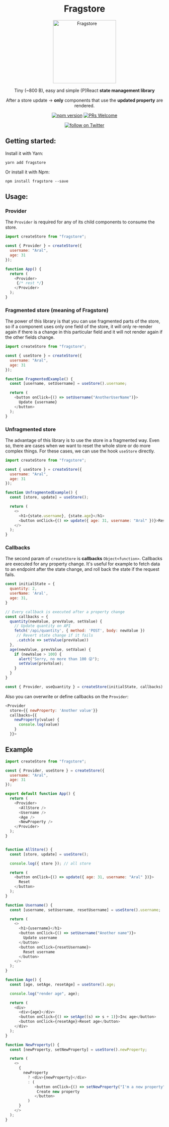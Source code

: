 <h1 align="center">
Fragstore
</h1>

<p align="center">
    <img src="logo.svg" width="200" alt="Fragstore" />
</p>

<p align="center">
    Tiny (~800 B), easy and simple (P)React <b>state management library</b>
</p>
<p align="center">
    After a store update -> <b>only</b> components that use the <b>updated property</b> are rendered.
</p>

<div align="center">

[![npm version](https://badge.fury.io/js/fragstore.svg)](https://badge.fury.io/js/fragstore)
[![PRs Welcome][badge-prwelcome]][prwelcome]


<a href="https://twitter.com/intent/follow?screen_name=aralroca">
<img src="https://img.shields.io/twitter/follow/aralroca?style=social&logo=twitter"
            alt="follow on Twitter"></a>

</div>

[badge-prwelcome]: https://img.shields.io/badge/PRs-welcome-brightgreen.svg?style=flat-square
[prwelcome]: http://makeapullrequest.com

## Getting started:

Install it with Yarn:

```
yarn add fragstore
```

Or install it with Npm:

```
npm install fragstore --save
```

## Usage:
### Provider

The `Provider` is required for any of its child components to consume the store.

```js
import createStore from "fragstore";

const { Provider } = createStore({
  username: "Aral",
  age: 31
});

function App() {
  return (
    <Provider>
     {/* rest */} 
    </Provider>
  );
}
```

### Fragmented store (meaning of Fragstore)

The power of this library is that you can use fragmented parts of the store, so if a component uses only one field of the store, it will only re-render again if there is a change in this particular field and it will not render again if the other fields change.


```js
import createStore from "fragstore";

const { useStore } = createStore({
  username: "Aral",
  age: 31
});

function FragmentedExample() {
  const [username, setUsername] = useStore().username;

  return (
    <button onClick={() => setUsername("AnotherUserName")}>
      Update {username}
    </button>
  );
}
```

### Unfragmented store

The advantage of this library is to use the store in a fragmented way. Even so, there are cases when we want to reset the whole store or do more complex things. For these cases, we can use the hook `useStore` directly.

```js
import createStore from "fragstore";

const { useStore } = createStore({
  username: "Aral",
  age: 31
});

function UnfragmentedExample() {
  const [store, update] = useStore();

  return (
    <>
      <h1>{state.username}, {state.age}</h1>
      <button onClick={() => update({ age: 31, username: "Aral" })}>Reset</button>
    </>
  );
}
```

### Callbacks

The second param of `createStore` is **callbacks** `Object<function>`. Callbacks are executed for any property change. It's useful for example to fetch data to an endpoint after the state change, and roll back the state if the request fails. 


```js
const initialState = {
  quantity: 2,
  userName: 'Aral',
  age: 31,
}

// Every callback is executed after a property change
const callbacks = {
  quantity(newValue, prevValue, setValue) {
    // Update quantity on API
    fetch('/api/quantity', { method: 'POST', body: newValue })
     // Revert state change if it fails
     .catch(e => setValue(prevValue))
  },
  age(newValue, prevValue, setValue) {
    if (newValue > 100) {
      alert("Sorry, no more than 100 😜");
      setValue(prevValue);
    }
  }
}

const { Provider, useQuantity } = createStore(initialState, callbacks)
```

Also you can overwrite or define callbacks on the `Provider`:

```js
<Provider 
  store={{ newProperty: 'Another value'}} 
  callbacks={{ 
    newProperty(value) {
      console.log(value)
    }
  }}>
```

## Example

```js
import createStore from "fragstore";

const { Provider, useStore } = createStore({
  username: "Aral",
  age: 31
});

export default function App() {
  return (
    <Provider>
      <AllStore />
      <Username />
      <Age />
      <NewProperty />
    </Provider>
  );
}


function AllStore() {
  const [store, update] = useStore();

  console.log({ store }); // all store

  return (
    <button onClick={() => update({ age: 31, username: "Aral" })}>
      Reset
    </button>
  );
}

function Username() {
  const [username, setUsername, resetUsername] = useStore().username;

  return (
    <>
      <h1>{username}</h1>
      <button onClick={() => setUsername("Another name")}>
        Update username
      </button>
      <button onClick={resetUsername}>
        Reset username
      </button>
    </>
  );
}

function Age() {
  const [age, setAge, resetAge] = useStore().age;

  console.log("render age", age);

  return (
    <div>
      <div>{age}</div>
      <button onClick={() => setAge((s) => s + 1)}>Inc age</button>
      <button onClick={resetAge}>Reset age</button>
    </div>
  );
}

function NewProperty() {
  const [newProperty, setNewProperty] = useStore().newProperty;

  return (
    <>
      {
        newProperty 
          ? <div>{newProperty}</div>
          : (
             <button onClick={() => setNewProperty("I'm a new property")}>
              Create new property
             </button>
          )
      }
    </>
  );
}
```
